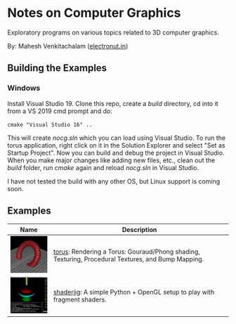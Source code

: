 # Notes on Computer Graphics 

Exploratory programs on various topics related to 3D computer graphics.

By: Mahesh Venkitachalam ([electronut.in][1])

## Building the Examples

### Windows 

Install Visual Studio 19. Clone this repo, create a *build* directory, cd into it from a VS 2019 cmd prompt and do:

```
cmake "Visual Studio 16" ..
```

This will create *nocg.sln* which you can load using Visual Studio. To run the torus application, right click on it in the Solution Explorer and select "Set as Startup Project". Now you can build and debug the project in Visual Studio. When you make major changes like adding new files, etc., clean out the *build* folder, run *cmake* again and reload *nocg.sln* in Visual Studio.

I have not tested the build with any other OS, but Linux support is coming soon.

## Examples 

| **Name** | **Description**|
|---|---|
| [![torus](media/torus_tn.png)][3]| [torus][3]: Rendering a Torus: Gouraud/Phong shading, Texturing, Procedural Textures, and Bump Mapping.|
| [![shaderjig](media/shaderjig_tn.png)][2]| [shaderjig][2]: A simple Python + OpenGL setup to play with fragment shaders.|


[1]: https://electronut.in/
[2]: https://github.com/mkvenkit/nocg/tree/main/shaderjig
[3]: https://github.com/mkvenkit/nocg/tree/main/src/torus
